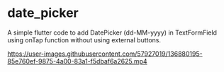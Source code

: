# date_picker

A simple flutter code to add DatePicker (dd-MM-yyyy) in TextFormField using onTap function without using external buttons.


https://user-images.githubusercontent.com/57927019/136880195-85e760ef-9875-4a00-83a1-f5dbaf6a2625.mp4

